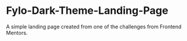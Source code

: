# Fylo-Dark-Theme-Landing-Page
A simple landing page created from one of the challenges from Frontend Mentors.
